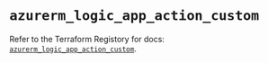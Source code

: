 # `azurerm_logic_app_action_custom`

Refer to the Terraform Registory for docs: [`azurerm_logic_app_action_custom`](https://www.terraform.io/docs/providers/azurerm/r/logic_app_action_custom).
